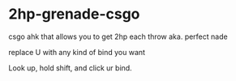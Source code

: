 # 2hp-grenade-csgo
csgo ahk that allows you to get 2hp each throw aka. perfect nade 

replace U with any kind of bind you want

Look up, hold shift, and click ur bind.
